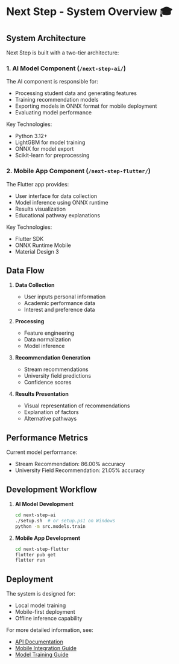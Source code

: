 # Next Step - System Overview 🎓

## System Architecture

Next Step is built with a two-tier architecture:

### 1. AI Model Component (`/next-step-ai/`)

The AI component is responsible for:
- Processing student data and generating features
- Training recommendation models
- Exporting models in ONNX format for mobile deployment
- Evaluating model performance

Key Technologies:
- Python 3.12+
- LightGBM for model training
- ONNX for model export
- Scikit-learn for preprocessing

### 2. Mobile App Component (`/next-step-flutter/`)

The Flutter app provides:
- User interface for data collection
- Model inference using ONNX runtime
- Results visualization
- Educational pathway explanations

Key Technologies:
- Flutter SDK
- ONNX Runtime Mobile
- Material Design 3

## Data Flow

1. **Data Collection**
   - User inputs personal information
   - Academic performance data
   - Interest and preference data

2. **Processing**
   - Feature engineering
   - Data normalization
   - Model inference

3. **Recommendation Generation**
   - Stream recommendations
   - University field predictions
   - Confidence scores

4. **Results Presentation**
   - Visual representation of recommendations
   - Explanation of factors
   - Alternative pathways

## Performance Metrics

Current model performance:
- Stream Recommendation: 86.00% accuracy
- University Field Recommendation: 21.05% accuracy

## Development Workflow

1. **AI Model Development**
   ```bash
   cd next-step-ai
   ./setup.sh  # or setup.ps1 on Windows
   python -m src.models.train
   ```

2. **Mobile App Development**
   ```bash
   cd next-step-flutter
   flutter pub get
   flutter run
   ```

## Deployment

The system is designed for:
- Local model training
- Mobile-first deployment
- Offline inference capability

For more detailed information, see:
- [API Documentation](api.md)
- [Mobile Integration Guide](mobile.md)
- [Model Training Guide](training.md)
